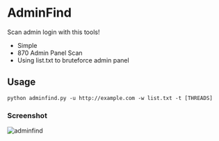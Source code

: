# AdminFind
Scan admin login with this tools!
* Simple
* 870 Admin Panel Scan
* Using list.txt to bruteforce admin panel

## Usage
```
python adminfind.py -u http://example.com -w list.txt -t [THREADS]
```

### Screenshot
![adminfind](https://user-images.githubusercontent.com/35635224/35489191-20c4fa70-04c6-11e8-89f5-f6326af9ae9a.png)
